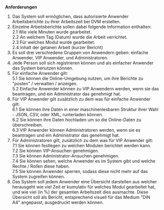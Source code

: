 **Anforderungen**  
1. Das System soll ermöglichen, dass autorisierte Anwender Arbeitsberichte zu ihrer Arbeitszeit bei DVM erstellen.
2. Einzelne Arbeitsberichte sollen dabei folgende Information enthalten: 	
  2.1 Wie viele Minuten wurde gearbeitet.  
  2.2 An welchem Tag (Datum) wurde die Arbeit verrichtet.  
  2.3 Für welches Modul wurde gearbeitet.  
  2.4 Inhalt der getanen Arbeit (kurzer Bericht)  
3. Es soll drei verschiedene Gruppen von Anwendern geben: einfache Anwender, VIP Anwender, und Administratoren.  
4. Jede Person soll sich registrieren können und als einfacher Anwender das System benutzen können.  
5. Für einfache Anwender gilt:    	
  5.1 Sie können die Online-Umgebung nutzen, um ihre Berichte zu "posten" / verwalten / anzeigen.  
  5.2 Einfache Anwender können zu VIP Anwendern werden, wenn sie das beantragen, und ein Administrator das genehmigt hat.  
6. Für VIP Anwender gilt zusätzlich zu dem was für einfache Anwender gilt:  
  6.1 Sie können ihre Daten in einer maschinenlesbaren Struktur ihrer Wahl - JSON, CSV, oder XML, runterladen können.  
  6.2 Sie können ihre Daten hochladen um so die Online-Daten zu überschreiben.  
  6.3 VIP Anwender können Administratoren werden, wenn sie es beantragen und ein Administrator das genehmigt hat.  
7. Für Administratoren gilt, zusätzlich zu dem was für VIP Anwender gilt:  
  7.1 Sie können festlegen zu welchen Modulen berichtet werden kann.  
  7.2 Sie können VIP-Ansuchen genehmigen.  
  7.3 Sie können Administrator-Ansuchen genehmigen.  
  7.4 Sie können sehen, welche Anwender es im System gibt und welche Rechte / Rollen diese haben.  
  7.5 Sie können Anwender sperren, sodass diese nicht mehr auf das System zugreifen können.  
8. Das System soll jedem Anwender eine Übersicht darstellen aus welcher herausgeht wie viel Zeit er kumulativ für welches Modul gearbeitet hat, und wie viel (in %) der gesamten Arbeitszeit dies ausmachte. Diese Übersicht soll als Bericht, entsprechend visuell für das Medium "DIN A4" angepasst, ausgedruckt werden können.  
